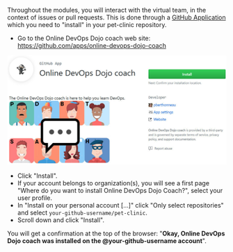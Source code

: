 Throughout the modules, you will interact with the virtual team, in the
context of issues or pull requests. This is done through a [GitHub Application](https://developer.github.com/apps/about-apps/)
which you need to "install" in your pet-clinic repository.

* Go to the Online DevOps Dojo coach web site: <https://github.com/apps/online-devops-dojo-coach>

![Dojo coach](../../assets/online-devops-dojo/welcome/probot.jpg)

* Click "Install".
* If your account belongs to organization(s), you will see a first page
"Where do you want to install Online DevOps Dojo Coach?", select your user profile.
* In "Install on your personal account [...]" click "Only select repositories" and select `your-github-username/pet-clinic`.
* Scroll down and click "Install".

You will get a confirmation at the top of the browser:
"**Okay, Online DevOps Dojo coach was installed on the @your-github-username account**".
